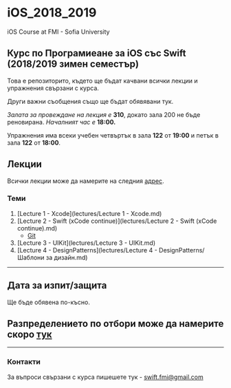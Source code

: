 # iOS_2018_2019
iOS Course at FMI - Sofia University

## Курс по Програмиеане за iOS със Swift (2018/2019 зимен семестър)
Това е репозиторито, където ще бъдат качвани всички лекции и упражнения свързани с курса.

Други важни съобщения също ще бъдат обявявани тук.

_Залата за провеждане на лекция е_ __310__, докато зала 200 не бъде реновирана. _Началният час е_ __18:00.__


Упражнения има всеки учебен четвъртък в зала __122__ от __19:00__ и петък в зала __122__ от __18:00__.

## Лекции

Всички лекции може да намерите на следния [адрес](lectures/).

### Теми
1. [Lecture 1 - Xcode](lectures/Lecture 1 - Xcode.md)
1. [Lecture 2 - Swift (xCode continue)](lectures/Lecture 2 - Swift (xCode continue).md)
    * [Git](lectures/Git.md)
1. [Lecture 3 - UIKit](lectures/Lecture 3 - UIKit.md)
1. [Lecture 4 - DesignPatterns](lectures/Lecture 4 - DesignPatterns/Шаблони за дизайн.md)



---

## Дата за изпит/защита

Ще бъде обявена по-късно.

## Разпределението по отбори може да намерите скоро [тук](projects/README.md) 

---


### Контакти

За въпроси свързани с курса пишешете тук - swift.fmi@gmail.com
